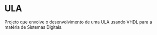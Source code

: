 # ULA
Projeto que envolve o desenvolvimento de uma ULA usando VHDL para a matéria de Sistemas Digitais.
